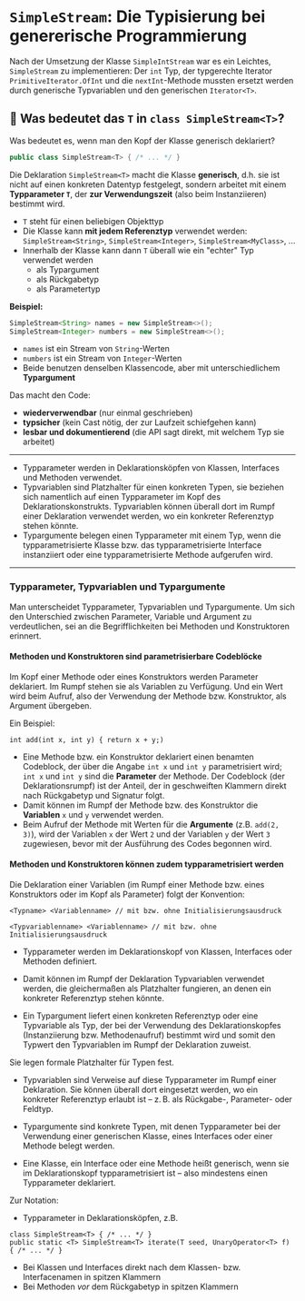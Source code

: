 # `SimpleStream`: Die Typisierung bei genererische Programmierung

Nach der Umsetzung der Klasse `SimpleIntStream` war es ein Leichtes, `SimpleStream` zu implementieren: Der `int` Typ, der typgerechte Iterator `PrimitiveIterator.OfInt` und die `nextInt`-Methode mussten ersetzt werden durch generische Typvariablen und den generischen `Iterator<T>`.

## 🧠 Was bedeutet das `T` in `class SimpleStream<T>`?

Was bedeutet es, wenn man den Kopf der Klasse generisch deklariert?

```java
public class SimpleStream<T> { /* ... */ }
```

Die Deklaration `SimpleStream<T>` macht die Klasse **generisch**, d.h. sie ist nicht auf einen konkreten Datentyp festgelegt, sondern arbeitet mit einem **Typparameter `T`**, der **zur Verwendungszeit** (also beim Instanziieren) bestimmt wird.

* `T` steht für einen beliebigen Objekttyp
* Die Klasse kann **mit jedem Referenztyp** verwendet werden: `SimpleStream<String>`, `SimpleStream<Integer>`, `SimpleStream<MyClass>`, ...
* Innerhalb der Klasse kann dann `T` überall wie ein "echter" Typ verwendet werden
  * als Typargument 
  * als Rückgabetyp
  * als Parametertyp

**Beispiel:**

```java
SimpleStream<String> names = new SimpleStream<>();
SimpleStream<Integer> numbers = new SimpleStream<>();
```

* `names` ist ein Stream von `String`-Werten
* `numbers` ist ein Stream von `Integer`-Werten
* Beide benutzen denselben Klassencode, aber mit unterschiedlichem **Typargument**

Das macht den Code:

* **wiederverwendbar** (nur einmal geschrieben)
* **typsicher** (kein Cast nötig, der zur Laufzeit schiefgehen kann)
* **lesbar und dokumentierend** (die API sagt direkt, mit welchem Typ sie arbeitet)

---

* Typparameter werden in Deklarationsköpfen von Klassen, Interfaces und Methoden verwendet.
* Typvariablen sind Platzhalter für einen konkreten Typen, sie beziehen sich namentlich auf einen Typparameter im Kopf des Deklarationskonstrukts. Typvariablen können überall dort im Rumpf einer Deklaration verwendet werden, wo ein konkreter Referenztyp stehen könnte. 
* Typargumente belegen einen Typparameter mit einem Typ, wenn die typparametrisierte Klasse bzw. das typparametrisierte Interface instanziiert oder eine typparametrisierte Methode aufgerufen wird.

---

### Typparameter, Typvariablen und Typargumente

Man unterscheidet Typparameter, Typvariablen und Typargumente. Um sich den Unterschied zwischen Parameter, Variable und Argument zu verdeutlichen, sei an die Begrifflichkeiten bei Methoden und Konstruktoren erinnert.

#### Methoden und Konstruktoren sind parametrisierbare Codeblöcke

Im Kopf einer Methode oder eines Konstruktors werden Parameter deklariert. Im Rumpf stehen sie als Variablen zu Verfügung. Und ein Wert wird beim Aufruf, also der Verwendung der Methode bzw. Konstruktor, als Argument übergeben.

Ein Beispiel:

```
int add(int x, int y) { return x + y;)
```

* Eine Methode bzw. ein Konstruktor deklariert einen benamten Codeblock, der über die Angabe `int x` und `int y` parametrisiert wird; `int x` und `int y` sind die **Parameter** der Methode. Der Codeblock (der Deklarationsrumpf) ist der Anteil, der in geschweiften Klammern direkt nach Rückgabetyp und Signatur folgt.
* Damit können im Rumpf der Methode bzw. des Konstruktor die **Variablen** `x` und `y` verwendet werden.
* Beim Aufruf der Methode mit Werten für die **Argumente** (z.B. `add(2, 3)`), wird der Variablen `x` der Wert `2` und der Variablen `y` der Wert `3` zugewiesen, bevor mit der Ausführung des Codes begonnen wird. 

#### Methoden und Konstruktoren können zudem typparametrisiert werden

Die Deklaration einer Variablen (im Rumpf einer Methode bzw. eines Konstruktors oder im Kopf als Parameter) folgt der Konvention:

```
<Typname> <Variablenname> // mit bzw. ohne Initialisierungsausdruck
```

```
<Typvariablenname> <Variablenname> // mit bzw. ohne Initialisierungsausdruck
```





* Typparameter werden im Deklarationskopf von Klassen, Interfaces oder Methoden definiert.

* Damit können im Rumpf der Deklaration Typvariablen verwendet werden, die gleichermaßen als Platzhalter fungieren, an denen ein konkreter Referenztyp stehen könnte.

* Ein Typargument liefert einen konkreten Referenztyp oder eine Typvariable als Typ, der bei der Verwendung des Deklarationskopfes (Instanziierung bzw. Methodenaufruf) bestimmt wird und somit den Typwert den Typvariablen im Rumpf der Deklaration zuweist.




Sie legen formale Platzhalter für Typen fest.

* Typvariablen sind Verweise auf diese Typparameter im Rumpf einer Deklaration. Sie können überall dort eingesetzt werden, wo ein konkreter Referenztyp erlaubt ist – z. B. als Rückgabe-, Parameter- oder Feldtyp.

* Typargumente sind konkrete Typen, mit denen Typparameter bei der Verwendung einer generischen Klasse, eines Interfaces oder einer Methode belegt werden.

* Eine Klasse, ein Interface oder eine Methode heißt generisch, wenn sie im Deklarationskopf typparametrisiert ist – also mindestens einen Typparameter deklariert.

Zur Notation: 

* Typparameter in Deklarationsköpfen, z.B.

```
class SimpleStream<T> { /* ... */ }
public static <T> SimpleStream<T> iterate(T seed, UnaryOperator<T> f) { /* ... */ }
```

* Bei Klassen und Interfaces direkt nach dem Klassen- bzw. Interfacenamen in spitzen Klammern
* Bei Methoden *vor* dem Rückgabetyp in spitzen Klammern